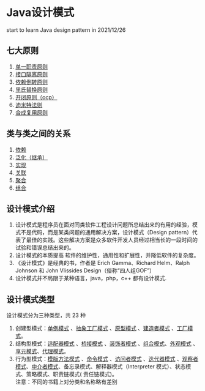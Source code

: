 # Java设计模式

start to learn Java design pattern in 2021/12/26

## 七大原则

1. [单一职责原则](principle/src/main/java/singleresponsibility/单一职责原则.md)
2. [接口隔离原则](principle/src/main/java/interfacesegregation/接口隔离原则.md)
3. [依赖倒转原则](principle/src/main/java/dependenceinversion/依赖倒转原则.md)
4. [里氏替换原则](principle/src/main/java/liskovsubstitution/里氏替换原则.md)
5. [开闭原则（ocp）](principle/src/main/java/openclosed/开闭原则.md)
6. [迪米特法则](principle/src/main/java/demeter/迪米特法则.md)
7. [合成复用原则](principle/src/main/java/compositereuse/合成复用原则.md)

## 类与类之间的关系

1. [依赖](uml/src/main/java/dependency/类图—依赖关系.md)
2. [泛化（继承）](uml/src/main/java/generalization/类图—泛化关系.md)
3. [实现](uml/src/main/java/implementation/类图—实现关系.md)
4. [关联](uml/src/main/java/association/类图—关联关系.md)
5. [聚合](uml/src/main/java/aggregation/类图—聚合关系.md)
6. [组合](uml/src/main/java/composition/类图—组合关系.md)

## 设计模式介绍

1) 设计模式是程序员在面对同类软件工程设计问题所总结出来的有用的经验，模式不是代码，而是某类问题的通用解决方案，设计模式（Design
   pattern）代表了最佳的实践。这些解决方案是众多软件开发人员经过相当长的一段时间的试验和错误总结出来的。
2) 设计模式的本质提高 软件的维护性，通用性和扩展性，并降低软件的复杂度。
3) 《设计模式》是经典的书，作者是 Erich Gamma、Richard Helm、Ralph Johnson 和 John Vlissides Design（俗称“四人组GOF”）
4) 设计模式并不局限于某种语言，java，php，c++ 都有设计模式.

## 设计模式类型

设计模式分为三种类型，共 23 种

1) 创建型模式：[单例模式](designpattern/src/main/java/创建型模式/singleton/单例模式.md)
   、[抽象工厂模式](designpattern/src/main/java/创建型模式/factory/工厂模式.md)
   、[原型模式](designpattern/src/main/java/创建型模式/prototype/原型模式.md)
   、[建造者模式](designpattern/src/main/java/创建型模式/builder/建造者模式.md)
   、[工厂模式](designpattern/src/main/java/创建型模式/factory/工厂模式.md)。
2) 结构型模式：[适配器模式](designpattern/src/main/java/结构型模式/adapter/适配器模式.md)
   、[桥接模式](designpattern/src/main/java/结构型模式/bridge/桥接模式.md)
   、[装饰者模式](designpattern/src/main/java/结构型模式/decorator/装饰者模式.md)
   、[组合模式](designpattern/src/main/java/结构型模式/composite/组合模式.md)、[外观模式](designpattern/src/main/java/结构型模式/facade/外观模式.md)
   、[享元模式](designpattern/src/main/java/结构型模式/flyweight/享元模式.md)、[代理模式](designpattern/src/main/java/结构型模式/proxy/代理模式.md)。
3) 行为型模式：[模版方法模式](designpattern/src/main/java/行为型模式/templatemethod/模板方法模式.md)
   、[命令模式](designpattern/src/main/java/行为型模式/command/命令模式.md)
   、[访问者模式](designpattern/src/main/java/行为型模式/visitor/访问者模式.md)
   、[迭代器模式](designpattern/src/main/java/行为型模式/iterator/迭代器模式.md)
   、[观察者模式](designpattern/src/main/java/行为型模式/observer/观察者模式.md)、[中介者模式](designpattern/src/main/java/行为型模式/mediator/中介者模式.md)、备忘录模式、解释器模式（Interpreter 模式）、状态模式、策略模式、职责链模式(
   责任链模式)。\
   注意：不同的书籍上对分类和名称略有差别